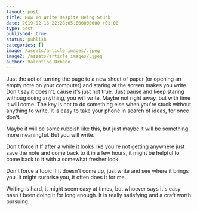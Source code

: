 ```yaml
---
layout: post
title: How To Write Despite Being Stuck
date: 2019-02-16 22:28:05.000000000 +01:00
type: post
published: true
status: publish
categories: []
image: /assets/article_images/.jpeg
image2: /assets/article_images/.jpeg
author: Valentino Urbano
---
```


Just the act of turning the page to a new sheet of paper (or opening an empty note on your computer) and staring at the screen makes you write. Don't say it doesn't, cause it's just not true. Just pause and keep staring withoug doing anything, you will write. Maybe not right away, but with time it will come. The key is not to do something else when you're stuck without anything to write. It is easy to take your phone in search of ideas, for once don't.

Maybe it will be some rubbish like this, but just maybe it will be something more meaningful. But you will write.

Don't force it
If after a while it looks like you're not getting anywhere just save the note and come back to it in a few hours, it might be helpful to come back to it with a somewhat fresher look.

Don't force a topic if it doesn't come up, just write and see where it brings you. It might surprise you, it often does it for me.

Writing is hard, it might seem easy at times, but whoever says it's easy hasn't been doing it for long enough. It is really satisfying and a craft worth pursuing.
